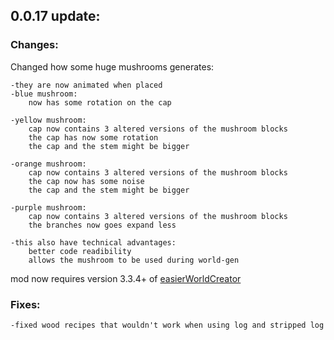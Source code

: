 ## 0.0.17 update:
### Changes:
Changed how some huge mushrooms generates:

    -they are now animated when placed
    -blue mushroom:
        now has some rotation on the cap    

    -yellow mushroom:
        cap now contains 3 altered versions of the mushroom blocks
        the cap has now some rotation
        the cap and the stem might be bigger   

    -orange mushroom:
        cap now contains 3 altered versions of the mushroom blocks
        the cap now has some noise 
        the cap and the stem might be bigger
    
    -purple mushroom:
        cap now contains 3 altered versions of the mushroom blocks
        the branches now goes expand less   

    -this also have technical advantages:
        better code readibility
        allows the mushroom to be used during world-gen

mod now requires version 3.3.4+ of [easierWorldCreator](https://modrinth.com/mod/ewc)


### Fixes:
    -fixed wood recipes that wouldn't work when using log and stripped log